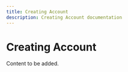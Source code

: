 ```yaml
---
title: Creating Account
description: Creating Account documentation
---
```


# Creating Account

Content to be added.
